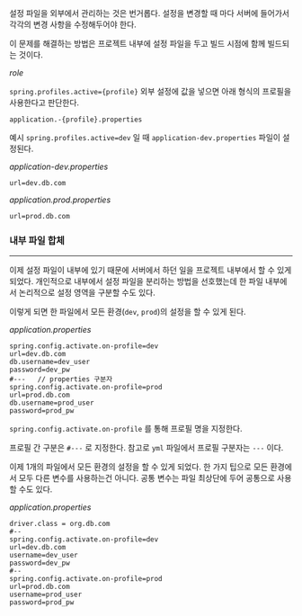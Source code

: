 
설정 파일을 외부에서 관리하는 것은 번거롭다. 설정을 변경할 때 마다 서버에 들어가서 각각의 변경 사항을 수정해두어야 한다.

이 문제를 해결하는 방법은 프로젝트 내부에 설정 파일을 두고 빌드 시점에 함께 빌드되는 것이다.

*role*

`spring.profiles.active={profile}` 외부 설정에 값을 넣으면 
아래 형식의 프로필을 사용한다고 판단한다.

`application.-{profile}.properties`

예시 
`spring.profiles.active=dev` 일 때 `application-dev.properties` 파일이 설정된다.


*application-dev.properties*

```
url=dev.db.com
```


*application.prod.properties*

```
url=prod.db.com
```


### 내부 파일 합체
---

이제 설정 파일이 내부에 있기 때문에 서버에서 하던 일을 프로젝트 내부에서 할 수 있게 되었다. 개인적으로 내부에서 설정 파일을 분리하는 방법을 선호했는데 한 파일 내부에서 논리적으로 설정 영역을 구분할 수도 있다.

이렇게 되면 한 파일에서 모든 환경(`dev`, `prod`)의 설정을 할 수 있게 된다.


*application.properties*

```
spring.config.activate.on-profile=dev  
url=dev.db.com  
db.username=dev_user  
password=dev_pw  
#---   // properties 구분자
spring.config.activate.on-profile=prod  
url=prod.db.com  
db.username=prod_user  
password=prod_pw
```


`spring.config.activate.on-profile` 를 통해 프로필 명을 지정한다.

프로필 간 구분은 `#---` 로 지정한다.  참고로 `yml` 파일에서 프로필 구분자는 `---`
이다.

이제 1개의 파일에서 모든 환경의 설정을 할 수 있게 되었다. 한 가지 팁으로 모든 환경에서 모두 다른 변수를 사용하는건 아니다. 공통 변수는 파일 최상단에 두어 공통으로 사용할 수도 있다.

*application.properties*

```
driver.class = org.db.com
#-- 
spring.config.activate.on-profile=dev 
url=dev.db.com 
username=dev_user 
password=dev_pw 
#-- 
spring.config.activate.on-profile=prod 
url=prod.db.com 
username=prod_user 
password=prod_pw
```
